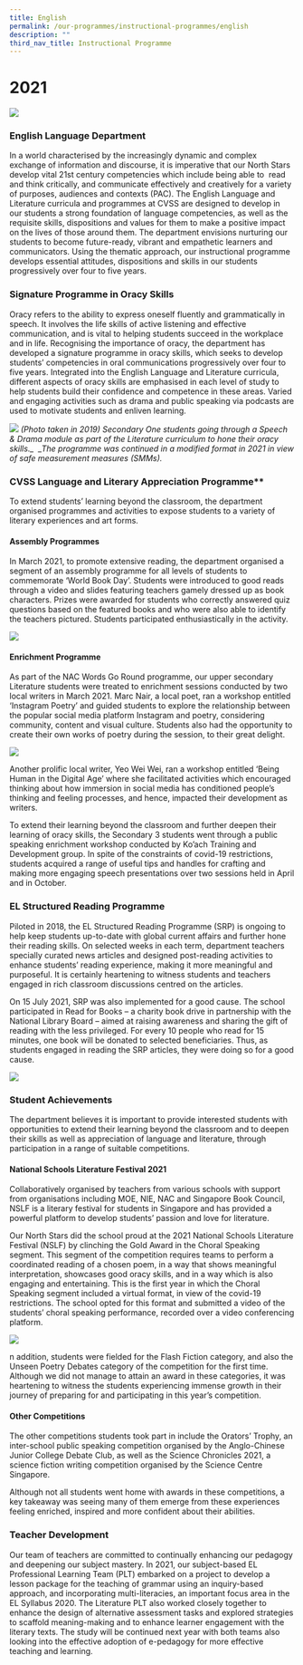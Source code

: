 ```yaml
---
title: English
permalink: /our-programmes/instructional-programmes/english
description: ""
third_nav_title: Instructional Programme
---
```

# 2021
![](/images/ENGLISH.jpg)

### English Language Department


In a world characterised by the increasingly dynamic and complex exchange of information and discourse, it is imperative that our North Stars develop vital 21st century competencies which include being able to  read and think critically, and communicate effectively and creatively for a variety of purposes, audiences and contexts (PAC). The English Language and Literature curricula and programmes at CVSS are designed to develop in our students a strong foundation of language competencies, as well as the requisite skills, dispositions and values for them to make a positive impact on the lives of those around them. The department envisions nurturing our students to become future-ready, vibrant and empathetic learners and communicators. Using the thematic approach, our instructional programme develops essential attitudes, dispositions and skills in our students progressively over four to five years.

### Signature Programme in Oracy Skills

Oracy refers to the ability to express oneself fluently and grammatically in speech. It involves the life skills of active listening and effective communication, and is vital to helping students succeed in the workplace and in life. Recognising the importance of oracy, the department has developed a signature programme in oracy skills, which seeks to develop students’ competencies in oral communications progressively over four to five years. Integrated into the English Language and Literature curricula, different aspects of oracy skills are emphasised in each level of study to help students build their confidence and competence in these areas. Varied and engaging activities such as drama and public speaking via podcasts are used to motivate students and enliven learning.

![](/images/Secondary%20One%20Speech%20and%20Dram%20(2).jpg)
*(Photo taken in 2019) Secondary One students going through a Speech & Drama module as part of the Literature curriculum to hone their oracy skills._  _The programme was continued in a modified format in 2021 in view of safe measurement measures (SMMs).*

### CVSS Language and Literary Appreciation Programme** 

To extend students’ learning beyond the classroom, the department organised programmes and activities to expose students to a variety of literary experiences and art forms.

  
#### Assembly Programmes

In March 2021, to promote extensive reading, the department organised a segment of an assembly programme for all levels of students to commemorate ‘World Book Day’. Students were introduced to good reads through a video and slides featuring teachers gamely dressed up as book characters. Prizes were awarded for students who correctly answered quiz questions based on the featured books and who were also able to identify the teachers pictured. Students participated enthusiastically in the activity.

![](/images/Assembly%20Programme.png)

#### Enrichment Programme

As part of the NAC Words Go Round programme, our upper secondary Literature students were treated to enrichment sessions conducted by two local writers in March 2021. Marc Nair, a local poet, ran a workshop entitled ‘Instagram Poetry’ and guided students to explore the relationship between the popular social media platform Instagram and poetry, considering community, content and visual culture. Students also had the opportunity to create their own works of poetry during the session, to their great delight.

![](/images/Enrichment%20Programme.png)

Another prolific local writer, Yeo Wei Wei, ran a workshop entitled ‘Being Human in the Digital Age’ where she facilitated activities which encouraged thinking about how immersion in social media has conditioned people’s thinking and feeling processes, and hence, impacted their development as writers.

To extend their learning beyond the classroom and further deepen their learning of oracy skills, the Secondary 3 students went through a public speaking enrichment workshop conducted by Ko’ach Training and Development group. In spite of the constraints of covid-19 restrictions, students acquired a range of useful tips and handles for crafting and making more engaging speech presentations over two sessions held in April and in October.

### EL Structured Reading Programme

Piloted in 2018, the EL Structured Reading Programme (SRP) is ongoing to help keep students up-to-date with global current affairs and further hone their reading skills. On selected weeks in each term, department teachers specially curated news articles and designed post-reading activities to enhance students’ reading experience, making it more meaningful and purposeful. It is certainly heartening to witness students and teachers engaged in rich classroom discussions centred on the articles.

On 15 July 2021, SRP was also implemented for a good cause. The school participated in Read for Books – a charity book drive in partnership with the National Library Board – aimed at raising awareness and sharing the gift of reading with the less privileged. For every 10 people who read for 15 minutes, one book will be donated to selected beneficiaries. Thus, as students engaged in reading the SRP articles, they were doing so for a good cause.

![](/images/Structured%20Reading%20Programme.png)

### Student Achievements

The department believes it is important to provide interested students with opportunities to extend their learning beyond the classroom and to deepen their skills as well as appreciation of language and literature, through participation in a range of suitable competitions.

#### National Schools Literature Festival 2021

Collaboratively organised by teachers from various schools with support from organisations including MOE, NIE, NAC and Singapore Book Council, NSLF is a literary festival for students in Singapore and has provided a powerful platform to develop students’ passion and love for literature.

Our North Stars did the school proud at the 2021 National Schools Literature Festival (NSLF) by clinching the Gold Award in the Choral Speaking segment. This segment of the competition requires teams to perform a coordinated reading of a chosen poem, in a way that shows meaningful interpretation, showcases good oracy skills, and in a way which is also engaging and entertaining. This is the first year in which the Choral Speaking segment included a virtual format, in view of the covid-19 restrictions. The school opted for this format and submitted a video of the students’ choral speaking performance, recorded over a video conferencing platform.

![](/images/School%20Lit%20Festival.png)

n addition, students were fielded for the Flash Fiction category, and also the Unseen Poetry Debates category of the competition for the first time. Although we did not manage to attain an award in these categories, it was heartening to witness the students experiencing immense growth in their journey of preparing for and participating in this year’s competition.

#### Other Competitions

The other competitions students took part in include the Orators’ Trophy, an inter-school public speaking competition organised by the Anglo-Chinese Junior College Debate Club, as well as the Science Chronicles 2021, a science fiction writing competition organised by the Science Centre Singapore. 

Although not all students went home with awards in these competitions, a key takeaway was seeing many of them emerge from these experiences feeling enriched, inspired and more confident about their abilities.

### Teacher Development


Our team of teachers are committed to continually enhancing our pedagogy and deepening our subject mastery. In 2021, our subject-based EL Professional Learning Team (PLT) embarked on a project to develop a lesson package for the teaching of grammar using an inquiry-based approach, and incorporating multi-literacies, an important focus area in the EL Syllabus 2020. The Literature PLT also worked closely together to enhance the design of alternative assessment tasks and explored strategies to scaffold meaning-making and to enhance learner engagement with the literary texts. The study will be continued next year with both teams also looking into the effective adoption of e-pedagogy for more effective teaching and learning.